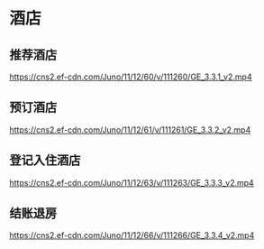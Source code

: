 # 酒店

## 推荐酒店
https://cns2.ef-cdn.com/Juno/11/12/60/v/111260/GE_3.3.1_v2.mp4

## 预订酒店
https://cns2.ef-cdn.com/Juno/11/12/61/v/111261/GE_3.3.2_v2.mp4

## 登记入住酒店
https://cns2.ef-cdn.com/Juno/11/12/63/v/111263/GE_3.3.3_v2.mp4

## 结账退房
https://cns2.ef-cdn.com/Juno/11/12/66/v/111266/GE_3.3.4_v2.mp4
